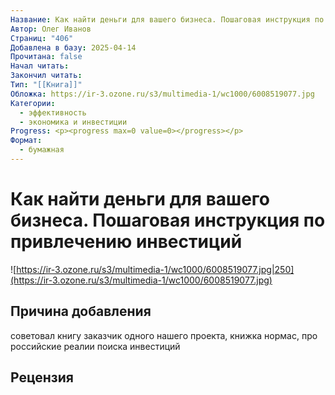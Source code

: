 ```yaml
---
Название: Как найти деньги для вашего бизнеса. Пошаговая инструкция по привлечению инвестиций
Автор: Олег Иванов
Страниц: "406"
Добавлена в базу: 2025-04-14
Прочитана: false
Начал читать: 
Закончил читать: 
Тип: "[[Книга]]"
Обложка: https://ir-3.ozone.ru/s3/multimedia-1/wc1000/6008519077.jpg
Категории:
  - эффективность
  - экономика и инвестиции
Progress: <p><progress max=0 value=0></progress></p>
Формат:
  - бумажная
---
```

# Как найти деньги для вашего бизнеса. Пошаговая инструкция по привлечению инвестиций

![https://ir-3.ozone.ru/s3/multimedia-1/wc1000/6008519077.jpg|250](https://ir-3.ozone.ru/s3/multimedia-1/wc1000/6008519077.jpg)

## Причина добавления

советовал книгу заказчик одного нашего проекта, книжка нормас, про российские реалии поиска инвестиций

## Рецензия